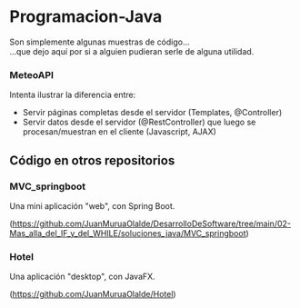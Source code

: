 # Programacion-Java

Son simplemente algunas muestras de código...\
...que dejo aquí por si a alguien pudieran serle de alguna utilidad.

### MeteoAPI

Intenta ilustrar la diferencia entre:
- Servir páginas completas desde el servidor (Templates, @Controller)
- Servir datos desde el servidor (@RestController) que luego se procesan/muestran en el cliente (Javascript, AJAX)

## Código en otros repositorios

### MVC_springboot

Una mini aplicación "web", con Spring Boot.

(https://github.com/JuanMuruaOlalde/DesarrolloDeSoftware/tree/main/02-Mas_alla_del_IF_y_del_WHILE/soluciones_java/MVC_springboot)

### Hotel

Una aplicación "desktop", con JavaFX.

(https://github.com/JuanMuruaOlalde/Hotel)
